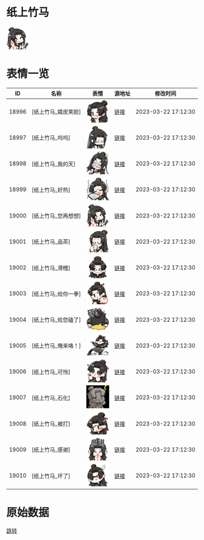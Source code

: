 # 纸上竹马

<img src="./cover.png" height="60" alt="cover" />

# 表情一览

|ID|名称|表情|源地址|修改时间|
|----|----|----|----|----|
|18996|[纸上竹马_嬉皮笑脸]|<img src="./pic/018996_%5B纸上竹马_嬉皮笑脸%5D.png" height="60" alt="嬉皮笑脸"/>|[链接](https://i0.hdslb.com/bfs/garb/a3c11cdd79c90c53ce3d96f9d849549b0115f38f.png)|2023-03-22 17:12:30|
|18997|[纸上竹马_呜呜]|<img src="./pic/018997_%5B纸上竹马_呜呜%5D.png" height="60" alt="呜呜"/>|[链接](https://i0.hdslb.com/bfs/garb/53cfb8db0e462edbcb518f3d86d708b793fcd2db.png)|2023-03-22 17:12:30|
|18998|[纸上竹马_我的天]|<img src="./pic/018998_%5B纸上竹马_我的天%5D.png" height="60" alt="我的天"/>|[链接](https://i0.hdslb.com/bfs/garb/234b43eaabdd405d4dd1290aa659f213d17bf00b.png)|2023-03-22 17:12:30|
|18999|[纸上竹马_好热]|<img src="./pic/018999_%5B纸上竹马_好热%5D.png" height="60" alt="好热"/>|[链接](https://i0.hdslb.com/bfs/garb/77ae431850025df87e6a64f6bbc0a430bac38fd9.png)|2023-03-22 17:12:30|
|19000|[纸上竹马_您再想想]|<img src="./pic/019000_%5B纸上竹马_您再想想%5D.png" height="60" alt="您再想想"/>|[链接](https://i0.hdslb.com/bfs/garb/3e53d5e482152981fbe3999eb18583e20560d7b6.png)|2023-03-22 17:12:30|
|19001|[纸上竹马_品茶]|<img src="./pic/019001_%5B纸上竹马_品茶%5D.png" height="60" alt="品茶"/>|[链接](https://i0.hdslb.com/bfs/garb/c73b5385a21e3c5eb67273be62ddf923687ff6d0.png)|2023-03-22 17:12:30|
|19002|[纸上竹马_滑稽]|<img src="./pic/019002_%5B纸上竹马_滑稽%5D.png" height="60" alt="滑稽"/>|[链接](https://i0.hdslb.com/bfs/garb/5051eb04fbb546bfc0d3779da87c7b13a03dcaa2.png)|2023-03-22 17:12:30|
|19003|[纸上竹马_给你一拳]|<img src="./pic/019003_%5B纸上竹马_给你一拳%5D.png" height="60" alt="给你一拳"/>|[链接](https://i0.hdslb.com/bfs/garb/1e6b4c14a0d0517f67564f4ffe2150f69e53e41b.png)|2023-03-22 17:12:30|
|19004|[纸上竹马_给您磕了]|<img src="./pic/019004_%5B纸上竹马_给您磕了%5D.png" height="60" alt="给您磕了"/>|[链接](https://i0.hdslb.com/bfs/garb/94c1013121831ad4fa954949d5e6dad2fc61fc19.png)|2023-03-22 17:12:30|
|19005|[纸上竹马_俺来咯！]|<img src="./pic/019005_%5B纸上竹马_俺来咯！%5D.png" height="60" alt="俺来咯！"/>|[链接](https://i0.hdslb.com/bfs/garb/f8039c9d318abb6c8b5aaa2171987ad4c1a52a07.png)|2023-03-22 17:12:30|
|19006|[纸上竹马_可怜]|<img src="./pic/019006_%5B纸上竹马_可怜%5D.png" height="60" alt="可怜"/>|[链接](https://i0.hdslb.com/bfs/garb/edd56b4f836452cefbe9108a80eb6c71cd3e35c2.png)|2023-03-22 17:12:30|
|19007|[纸上竹马_石化]|<img src="./pic/019007_%5B纸上竹马_石化%5D.png" height="60" alt="石化"/>|[链接](https://i0.hdslb.com/bfs/garb/011f30b2df43dcb59b42886edeeef6a7d0bb2212.png)|2023-03-22 17:12:30|
|19008|[纸上竹马_被打]|<img src="./pic/019008_%5B纸上竹马_被打%5D.png" height="60" alt="被打"/>|[链接](https://i0.hdslb.com/bfs/garb/e8843bc42ec4fcc75fcfd1fbe4936cc0f26862d7.png)|2023-03-22 17:12:30|
|19009|[纸上竹马_感谢]|<img src="./pic/019009_%5B纸上竹马_感谢%5D.png" height="60" alt="感谢"/>|[链接](https://i0.hdslb.com/bfs/garb/2a6647fa33a19d461dda1296114af04ba2b0fdfd.png)|2023-03-22 17:12:30|
|19010|[纸上竹马_坏了]|<img src="./pic/019010_%5B纸上竹马_坏了%5D.png" height="60" alt="坏了"/>|[链接](https://i0.hdslb.com/bfs/garb/5537d56bb1c4975d25e04704db7cbf02f5896149.png)|2023-03-22 17:12:30|

# 原始数据

[跳转](./raw.json)

